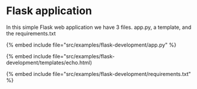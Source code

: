 # Flask application

In this simple Flask web application we have 3 files. app.py, a template, and the requirements.txt


{% embed include file="src/examples/flask-development/app.py" %}

{% embed include file="src/examples/flask-development/templates/echo.html)

{% embed include file="src/examples/flask-development/requirements.txt" %}



